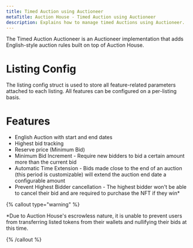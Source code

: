 ```yaml
---
title: Timed Auction using Auctioneer
metaTitle: Auction House - Timed Auction using Auctioneer
description: Explains how to manage timed Auctions using Auctioneer.
---
```


The Timed Auction Auctioneer is an Auctioneer implementation that adds English-style auction rules built on top of Auction House.

# Listing Config
The listing config struct is used to store all feature-related parameters attached to each listing. All features can be configured on a per-listing basis.

# Features
* English Auction with start and end dates
* Highest bid tracking
* Reserve price (Minimum Bid)
* Minimum Bid Increment - Require new bidders to bid a certain amount more than the current bid
* Automatic Time Extension - Bids made close to the end of an auction (this period is customizable) will extend the auction end date a configurable amount
* Prevent Highest Bidder cancellation - The highest bidder won't be able to cancel their bid and are required to purchase the NFT if they win*

{% callout type="warning" %}

*Due to Auction House's escrowless nature, it is unable to prevent users from transferring listed tokens from their wallets and nullifying their bids at this time.

{% /callout %}
